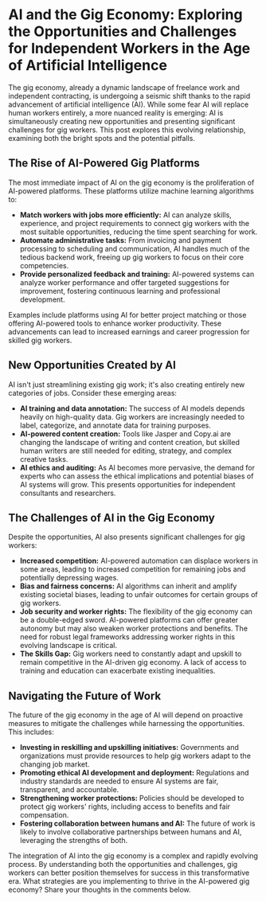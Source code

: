 # AI and the Gig Economy: Exploring the Opportunities and Challenges for Independent Workers in the Age of Artificial Intelligence

The gig economy, already a dynamic landscape of freelance work and independent contracting, is undergoing a seismic shift thanks to the rapid advancement of artificial intelligence (AI).  While some fear AI will replace human workers entirely, a more nuanced reality is emerging: AI is simultaneously creating new opportunities and presenting significant challenges for gig workers.  This post explores this evolving relationship, examining both the bright spots and the potential pitfalls.


## The Rise of AI-Powered Gig Platforms

The most immediate impact of AI on the gig economy is the proliferation of AI-powered platforms. These platforms utilize machine learning algorithms to:

* **Match workers with jobs more efficiently:**  AI can analyze skills, experience, and project requirements to connect gig workers with the most suitable opportunities, reducing the time spent searching for work.
* **Automate administrative tasks:** From invoicing and payment processing to scheduling and communication, AI handles much of the tedious backend work, freeing up gig workers to focus on their core competencies.
* **Provide personalized feedback and training:** AI-powered systems can analyze worker performance and offer targeted suggestions for improvement, fostering continuous learning and professional development.

Examples include platforms using AI for better project matching or those offering AI-powered tools to enhance worker productivity. These advancements can lead to increased earnings and career progression for skilled gig workers.


## New Opportunities Created by AI

AI isn't just streamlining existing gig work; it's also creating entirely new categories of jobs.  Consider these emerging areas:

* **AI training and data annotation:**  The success of AI models depends heavily on high-quality data.  Gig workers are increasingly needed to label, categorize, and annotate data for training purposes.
* **AI-powered content creation:**  Tools like Jasper and Copy.ai are changing the landscape of writing and content creation, but skilled human writers are still needed for editing, strategy, and complex creative tasks.
* **AI ethics and auditing:** As AI becomes more pervasive, the demand for experts who can assess the ethical implications and potential biases of AI systems will grow.  This presents opportunities for independent consultants and researchers.


## The Challenges of AI in the Gig Economy

Despite the opportunities, AI also presents significant challenges for gig workers:

* **Increased competition:**  AI-powered automation can displace workers in some areas, leading to increased competition for remaining jobs and potentially depressing wages.
* **Bias and fairness concerns:**  AI algorithms can inherit and amplify existing societal biases, leading to unfair outcomes for certain groups of gig workers.
* **Job security and worker rights:** The flexibility of the gig economy can be a double-edged sword.  AI-powered platforms can offer greater autonomy but may also weaken worker protections and benefits.  The need for robust legal frameworks addressing worker rights in this evolving landscape is critical.
* **The Skills Gap:**  Gig workers need to constantly adapt and upskill to remain competitive in the AI-driven gig economy.  A lack of access to training and education can exacerbate existing inequalities.


## Navigating the Future of Work

The future of the gig economy in the age of AI will depend on proactive measures to mitigate the challenges while harnessing the opportunities.  This includes:

* **Investing in reskilling and upskilling initiatives:** Governments and organizations must provide resources to help gig workers adapt to the changing job market.
* **Promoting ethical AI development and deployment:**  Regulations and industry standards are needed to ensure AI systems are fair, transparent, and accountable.
* **Strengthening worker protections:**  Policies should be developed to protect gig workers' rights, including access to benefits and fair compensation.
* **Fostering collaboration between humans and AI:**  The future of work is likely to involve collaborative partnerships between humans and AI, leveraging the strengths of both.


The integration of AI into the gig economy is a complex and rapidly evolving process.  By understanding both the opportunities and challenges, gig workers can better position themselves for success in this transformative era.  What strategies are you implementing to thrive in the AI-powered gig economy?  Share your thoughts in the comments below.
